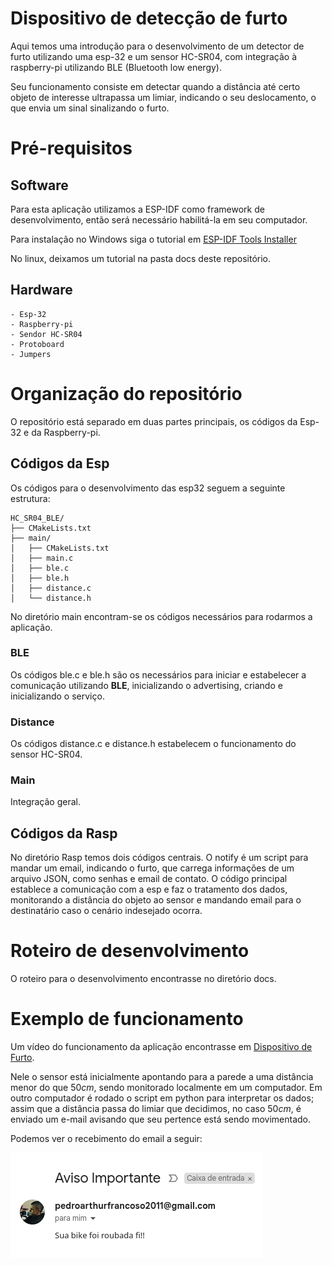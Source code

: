 # Dispositivo de detecção de furto

Aqui temos uma introdução para o desenvolvimento de um detector de furto utilizando uma esp-32 e um sensor HC-SR04, com integração à raspberry-pi utilizando BLE (Bluetooth low energy).

Seu funcionamento consiste em detectar quando a distância até certo objeto de interesse ultrapassa um limiar, indicando o seu deslocamento, o que envia um sinal sinalizando o furto.

# Pré-requisitos

## Software

Para esta aplicação utilizamos a ESP-IDF como framework de desenvolvimento, então será necessário habilitá-la em seu computador.

Para instalação no Windows siga o tutorial em [ESP-IDF Tools Installer](https://docs.espressif.com/projects/esp-idf/en/latest/esp32/get-started/windows-setup.html) 

No linux, deixamos um tutorial na pasta docs deste repositório.

## Hardware

    - Esp-32
    - Raspberry-pi
    - Sendor HC-SR04
    - Protoboard
    - Jumpers

# Organização do repositório

O repositório está separado em duas partes principais, os códigos da Esp-32 e da Raspberry-pi.

## Códigos da Esp
Os códigos para o desenvolvimento das esp32 seguem a seguinte estrutura:

```
HC_SR04_BLE/
├── CMakeLists.txt
├── main/
│   ├── CMakeLists.txt
│   ├── main.c
│   ├── ble.c
│   ├── ble.h
│   ├── distance.c
│   └── distance.h
```


No diretório main encontram-se os códigos necessários para rodarmos a aplicação.

### BLE

Os códigos ble.c e ble.h são os necessários para iniciar e estabelecer a comunicação utilizando **BLE**, inicializando o advertising, criando e inicializando o serviço. 


### Distance

Os códigos distance.c e distance.h estabelecem o funcionamento do sensor HC-SR04.


### Main

Integração geral.

## Códigos da Rasp

No diretório Rasp temos dois códigos centrais. O notify é um script para mandar um email, indicando o furto, que carrega informações de um arquivo JSON, como senhas e email de contato.
O código principal establece a comunicação com a esp e faz o tratamento dos dados, monitorando a distância do objeto ao sensor e mandando email para o destinatário caso o cenário indesejado ocorra.

# Roteiro de desenvolvimento

O roteiro para o desenvolvimento encontrasse no diretório docs.


# Exemplo de funcionamento

Um vídeo do funcionamento da aplicação encontrasse em [Dispositivo de Furto](https://drive.google.com/file/d/1jwvIjIcPTdUgK3YZiart0jEQs2KiShMS/view?usp=drive_link).

Nele o sensor está inicialmente apontando para a parede a uma distância menor do que $50cm$, sendo monitorado localmente em um computador. Em outro computador é rodado o script em python para interpretar os dados; assim que a distância passa do limiar que decidimos, no caso $50cm$, é enviado um e-mail avisando que seu pertence está sendo movimentado. 

Podemos ver o recebimento do email a seguir:

![Recebimento do aviso por email](docs/email.png) 
